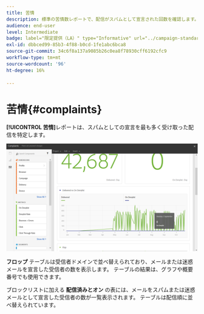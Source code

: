 ```yaml
---
title: 苦情
description: 標準の苦情数レポートで、配信がスパムとして宣言された回数を確認します。
audience: end-user
level: Intermediate
badge: label="限定提供（LA）" type="Informative" url="../campaign-standard-migration-home.md" tooltip="Campaign Standard移行済みユーザーに制限"
exl-id: dbbced99-85b3-4f88-b0cd-1fe1abc6bca8
source-git-commit: 34c6f8a137a9085b26c0ea8f78930cff6192cfc9
workflow-type: tm+mt
source-wordcount: '96'
ht-degree: 16%

---
```


# 苦情{#complaints}

**[!UICONTROL 苦情]**&#x200B;レポートは、スパムとしての宣言を最も多く受け取った配信を特定します。

![](assets/delivery_reports_complaints.png)

**フロップ** テーブルは受信者ドメインで並べ替えられており、メールまたは迷惑メールを宣言した受信者の数を表示します。 テーブルの結果は、グラフや概要番号でも使用できます。

ブロックリストに加える **配信済みとオン** の表には、メールをスパムまたは迷惑メールとして宣言した受信者の数が一覧表示されます。 テーブルは配信順に並べ替えられています。
